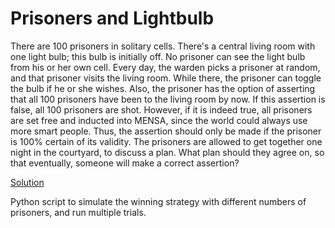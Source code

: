 # Prisoners and Lightbulb

There are 100 prisoners in solitary cells. There's a central living room with one light bulb; this bulb is initially off. No prisoner can see the light bulb from his or her own cell. Every day, the warden picks a prisoner at random, and that prisoner visits the living room. While there, the prisoner can toggle the bulb if he or she wishes. Also, the prisoner has the option of asserting that all 100 prisoners have been to the living room by now. If this assertion is false, all 100 prisoners are shot. However, if it is indeed true, all prisoners are set free and inducted into MENSA, since the world could always use more smart people. Thus, the assertion should only be made if the prisoner is 100% certain of its validity. The prisoners are allowed to get together one night in the courtyard, to discuss a plan. What plan should they agree on, so that eventually, someone will make a correct assertion?

[Solution](http://puzzles.nigelcoldwell.co.uk/seventyfour.htm)

Python script to simulate the winning strategy with different numbers of prisoners, and run multiple trials.
